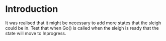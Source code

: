# Introduction

It was realised that it might be necessary to add more states that the sleigh
could be in.
Test that when Go() is called when the sleigh is ready that the state will move to Inprogress. 